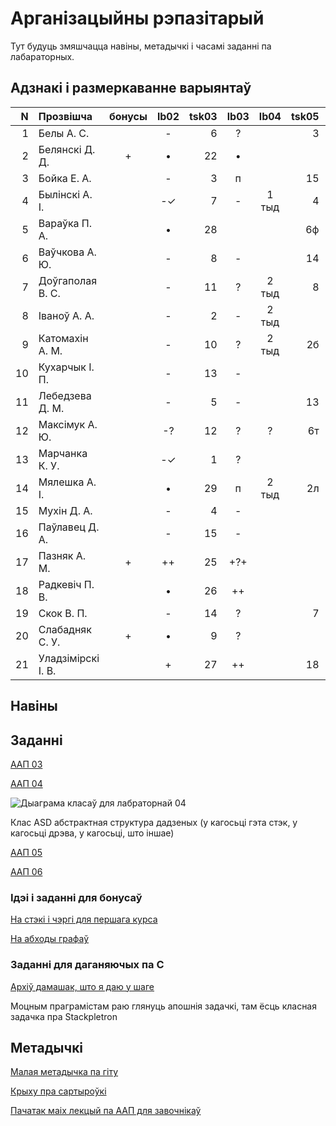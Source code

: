 # Арганізацыйны рэпазітарый

Тут будуць змяшчацца навіны, метадычкі і часамі заданні па лабараторных.

## Адзнакі і размеркаванне варыянтаў


|N  |Прозвішча         |бонусы|lb02|tsk03|lb03|lb04 |tsk05|lb05|lb06|lb07|
|--:|:-----------------|:----:|:--:|----:|:--:|:---:|----:|:--:|:--:|:--:|
|  1|Белы А. С.        |      |-   | 6   |?   |     |3    |    |    |    |
|  2|Белянскі Д. Д.    |+     |•   |22   |•   |     |     |    |    |    |
|  3|Бойка Е. А.       |      |-   | 3   |п   |     |15   |?   |    |    |
|  4|Былінскі А. І.    |      |-✓  | 7   |-   |1 тыд|4    |•   |    |•   |
|  5|Вараўка П. А.     |      |•   |28   |    |     |6ф   |    |    |    |
|  6|Ваўчкова А. Ю.    |      |-   | 8   |-   |     |14   |?   |    |    |
|  7|Доўгаполая В. С.  |      |-   |11   |?   |2 тыд|8    |    |    |    |
|  8|Іваноў А. А.      |      |-   | 2   |-   |2 тыд|     |    |    |    |
|  9|Катомахін А. М.   |      |-   |10   |?   |2 тыд|2б   |?   |    |    |
| 10|Кухарчык І. П.    |      |-   |13   |-   |     |     |    |    |•   |
| 11|Лебедзева Д. М.   |      |-   | 5   |-   |     |13   |    |    |•   |
| 12|Максімук А. Ю.    |      |-?  |12   |?   |?    |6т   |    |    |    |
| 13|Марчанка К. У.    |      |-✓  | 1   |?   |     |     |-   |    |    |
| 14|Мялешка А. І.     |      |•   |29   |п   |2 тыд|2л   |?   |    |•   |
| 15|Мухін Д. А.       |      |-   | 4   |-   |     |     |    |    |    |
| 16|Паўлавец Д. А.    |      |-   |15   |-   |     |     |    |    |    |
| 17|Пазняк А. М.      |+     |++  |25   |+?+ |     |     |+   |    |•   |
| 18|Радкевіч П. В.    |      |•   |26   |++  |     |     |+   |    |•   |
| 19|Скок В. П.        |      |-   |14   |?   |     |7    |    |    |•   |
| 20|Слабадняк С. У.   |+     |•   | 9   |?   |     |     |    |?   |    |
| 21|Уладзімірскі І. В.|      |+   |27   |++  |     |18   |    |    |    |


## Навіны

## Заданні

[ААП 03](https://github.com/BSU2013gr04Lego/Workflow/releases/download/task03/OOPlb03.pdf)

[ААП 04](https://github.com/BSU2013gr04Lego/Workflow/releases/download/OOP04/OOPlb04.pdf)

![Дыаграма класаў для лабраторнай 04](https://raw.githubusercontent.com/BSU2013gr04Lego/Workflow/master/pimplNVI.png)

Клас ASD абстрактная структура дадзеных (у кагосьці гэта стэк, у кагосьці дрэва, у кагосьці, што іншае)

[ААП 05](https://github.com/BSU2013gr04Lego/Workflow/releases/download/polimorphism/Polimorfizm.pdf)

[ААП 06](https://github.com/BSU2013gr04Lego/Workflow/releases/download/templates/OOPlb06.pdf)

### Ідэі і заданні для бонусаў

[На стэкі і чэргі для першага курса](https://github.com/BSU2013gr04Lego/Workflow/releases/download/%D0%B1%D0%BE%D0%BD%D1%83%D1%81%D1%8B/StekiCxerhi.pdf)

[На абходы графаў](https://github.com/BSU2013gr04Lego/Workflow/releases/download/%D0%B1%D0%BE%D0%BD%D1%83%D1%81%D1%8B/Obvhody1grup.pdf)

### Заданні для даганяючых па С

[Архіў дамашак, што я даю у шаге](https://github.com/BSU2013gr04Lego/Workflow/releases/download/forNewbie/dzArchive.7z)

Моцным праграмістам раю глянуць апошнія задачкі, там ёсць класная задачка пра Stackpletron

## Метадычкі
[Малая метадычка па гіту](https://github.com/BSU2013gr4Lego/Example/releases/download/gitPdf/AboutGit.pdf)

[Крыху пра сартыроўкі](https://github.com/BSU2013gr04Lego/Workflow/releases/download/%D0%B1%D0%BE%D0%BD%D1%83%D1%81%D1%8B/KSR_SortMasEd1.pdf)

[Пачатак маіх лекцый па ААП для завочнікаў](https://github.com/BSU2013gr04Lego/Workflow/releases/download/forNewbie/LekciiAAP1.pdf)
